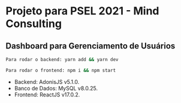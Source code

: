 # Projeto para PSEL 2021 - Mind Consulting

## Dashboard para Gerenciamento de Usuários

```bash
Para rodar o backend: yarn add && yarn dev

Para rodar o frontend: npm i && npm start
```

* Backend: AdonisJS v5.1.0.
* Banco de Dados: MySQL v8.0.25.
* Frontend: ReactJS v17.0.2.
